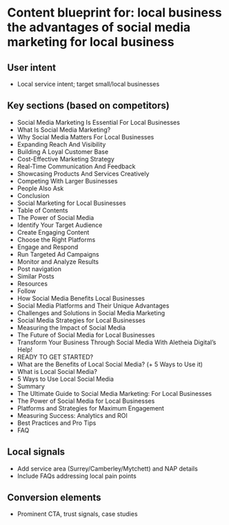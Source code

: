 # Content blueprint for: local business the advantages of social media marketing for local business

## User intent
- Local service intent; target small/local businesses

## Key sections (based on competitors)
- Social Media Marketing Is Essential For Local Businesses
- What Is Social Media Marketing?
- Why Social Media Matters For Local Businesses
- Expanding Reach And Visibility
- Building A Loyal Customer Base
- Cost-Effective Marketing Strategy
- Real-Time Communication And Feedback
- Showcasing Products And Services Creatively
- Competing With Larger Businesses
- People Also Ask
- Conclusion
- Social Marketing for Local Businesses
- Table of Contents
- The Power of Social Media
- Identify Your Target Audience
- Create Engaging Content
- Choose the Right Platforms
- Engage and Respond
- Run Targeted Ad Campaigns
- Monitor and Analyze Results
- Post navigation
- Similar Posts
- Resources
- Follow
- How Social Media Benefits Local Businesses
- Social Media Platforms and Their Unique Advantages
- Challenges and Solutions in Social Media Marketing
- Social Media Strategies for Local Businesses
- Measuring the Impact of Social Media
- The Future of Social Media for Local Businesses
- Transform Your Business Through Social Media With Aletheia Digital’s Help!
- READY TO GET STARTED?
- What are the Benefits of Local Social Media? (+ 5 Ways to Use it)
- What is Local Social Media?
- 5 Ways to Use Local Social Media
- Summary
- The Ultimate Guide to Social Media Marketing: For Local Businesses
- The Power of Social Media for Local Businesses
- Platforms and Strategies for Maximum Engagement
- Measuring Success: Analytics and ROI
- Best Practices and Pro Tips
- FAQ

## Local signals
- Add service area (Surrey/Camberley/Mytchett) and NAP details
- Include FAQs addressing local pain points

## Conversion elements
- Prominent CTA, trust signals, case studies